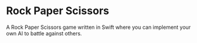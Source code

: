 # Rock Paper Scissors

A Rock Paper Scissors game written in Swift where you can implement your own AI to battle against others.
